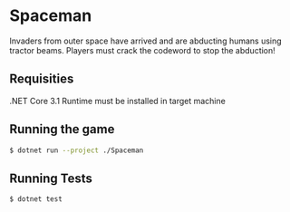 # Spaceman

Invaders from outer space have arrived and are abducting humans using tractor beams. Players must crack the codeword to stop the abduction!

## Requisities

.NET Core 3.1 Runtime must be installed in target machine

## Running the game

```bash
$ dotnet run --project ./Spaceman
```

## Running Tests

```bash
$ dotnet test
```

